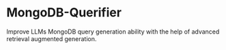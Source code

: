 # MongoDB-Querifier
Improve LLMs MongoDB query generation ability with the help of advanced retrieval augmented generation.
